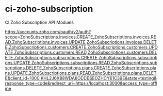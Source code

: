 # ci-zoho-subscription
 CI Zoho Subscription API Moduels


https://accounts.zoho.com/oauth/v2/auth?scope=ZohoSubscriptions.invoices.CREATE,ZohoSubscriptions.invoices.READ,ZohoSubscriptions.invoices.UPDATE,ZohoSubscriptions.invoices.DELETE,ZohoSubscriptions.customers.CREATE,ZohoSubscriptions.customers.UPDATE,ZohoSubscriptions.customers.READ,ZohoSubscriptions.customers.DELETE,ZohoSubscriptions.subscriptions.CREATE,ZohoSubscriptions.subscriptions.UPDATE,ZohoSubscriptions.subscriptions.READ,ZohoSubscriptions.subscriptions.DELETE,ZohoSubscriptions.plans.CREATE,ZohoSubscriptions.plans.UPDATE,ZohoSubscriptions.plans.READ,ZohoSubscriptions.plans.DELETE&client_id=1000.KHL2J6X88WDA8ODDESEOZHCY61C39E&state=testing&response_type=code&redirect_uri=https://localhost:3000&access_type=offline